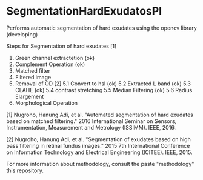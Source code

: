 # SegmentationHardExudatosPI
Performs automatic segmentation of hard exudates using the opencv library (developing)

Steps for Segmentation of hard exudates [1]

1. Green channel extractetion (ok)
2. Complement Operation (ok)
3. Matched filter
4. Filtered image
5. Removal of OD [2]
5.1 Convert to hsl (ok)
5.2 Extracted L band (ok)
5.3 CLAHE (ok)
5.4 contrast stretching
5.5 Median Filtering (ok)
5.6 Radius Elargement
6. Morphological Operation 

[1] Nugroho, Hanung Adi, et al. "Automated segmentation of hard exudates based on matched filtering." 2016 International Seminar on Sensors, Instrumentation, Measurement and Metrology (ISSIMM). IEEE, 2016.

[2] Nugroho, Hanung Adi, et al. "Segmentation of exudates based on high pass filtering in retinal fundus images." 2015 7th International Conference on Information Technology and Electrical Engineering (ICITEE). IEEE, 2015.

For more information about methodology, consult the paste "methodology" this repository.



